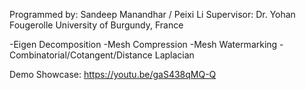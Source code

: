 Programmed by:
Sandeep Manandhar / Peixi Li
Supervisor:
Dr. Yohan Fougerolle
University of Burgundy, France

-Eigen Decomposition
-Mesh Compression
-Mesh Watermarking
-Combinatorial/Cotangent/Distance Laplacian

Demo Showcase: https://youtu.be/gaS438qMQ-Q
